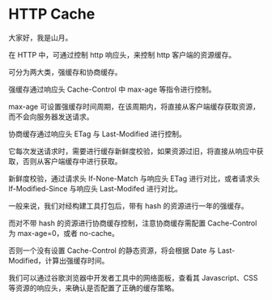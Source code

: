 # HTTP Cache

大家好，我是山月。

在 HTTP 中，可通过控制 http 响应头，来控制 http 客户端的资源缓存。

可分为两大类，强缓存和协商缓存。

强缓存通过响应头 Cache-Control 中 max-age 等指令进行控制。

max-age 可设置强缓存时间周期，在该周期内，将直接从客户端缓存获取资源，而不会向服务器发送请求。

协商缓存通过响应头 ETag 与 Last-Modified 进行控制。

它每次发送请求时，需要进行缓存新鲜度校验，如果资源过旧，将直接从响应中获取，否则从客户端缓存中进行获取。

新鲜度校验，通过请求头 If-None-Match 与响应头 ETag 进行对比，或者请求头 If-Modified-Since 与响应头 Last-Modifed 进行对比。

一般来说，我们对经构建工具打包后，带有 hash 的资源进行一年的强缓存。

而对不带 hash 的资源进行协商缓存控制，注意协商缓存需配置 Cache-Control 为 max-age=0，或者 no-cache。

否则一个没有设置 Cache-Control 的静态资源，将会根据 Date 与 Last-Modified，计算出强缓存时间。

我们可以通过谷歌浏览器中开发者工具中的网络面板，查看其 Javascript、CSS 等资源的响应头，来确认是否配置了正确的缓存策略。
